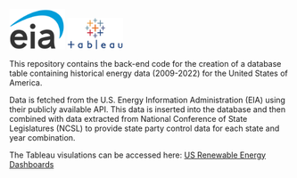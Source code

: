 <p align="left">
  <img src="https://github.com/BenWierszycki/dfx/blob/main/EIA%20logo.png?raw=true" alt="EIA Logo" width="100" height="auto">
  <img src="https://github.com/BenWierszycki/dfx/blob/main/Tableau-Emblem.png?raw=true" alt="Tableau Logo" width="100" height="auto">
</p>


This repository contains the back-end code for the creation of a database table containing historical energy data (2009-2022) for the United States of America.

Data is fetched from the U.S. Energy Information Administration (EIA) using their publicly available API. This data is inserted into the database and then combined with data extracted from National Conference of State Legislatures (NCSL) to provide state party control data for each state and year combination.

The Tableau visulations can be accessed here:
<a href="https://public.tableau.com/app/profile/ben.wierszycki/vizzes">US Renewable Energy Dashboards</a>




